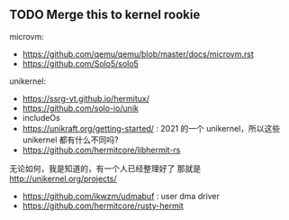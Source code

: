 ## TODO Merge this to kernel rookie
microvm:
- https://github.com/qemu/qemu/blob/master/docs/microvm.rst
- https://github.com/Solo5/solo5

unikernel:
- https://ssrg-vt.github.io/hermitux/
- https://github.com/solo-io/unik
- includeOs
- https://unikraft.org/getting-started/ : 2021 的一个 unikernel，所以这些 unikernel 都有什么不同吗?
- https://github.com/hermitcore/libhermit-rs

 无论如何，我是知道的，有一个人已经整理好了
 那就是 http://unikernel.org/projects/

- https://github.com/ikwzm/udmabuf : user dma driver
- https://github.com/hermitcore/rusty-hermit
